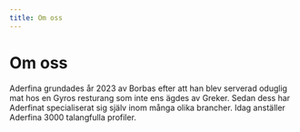 ```yaml
---
title: Om oss
---
```

# Om oss
Aderfina grundades år 2023 av Borbas efter att han blev serverad
oduglig mat hos en Gyros resturang som inte ens ägdes av Greker.
Sedan dess har Aderfinat specialiserat sig själv inom många olika brancher.
Idag anställer Aderfina 3000 talangfulla profiler.

